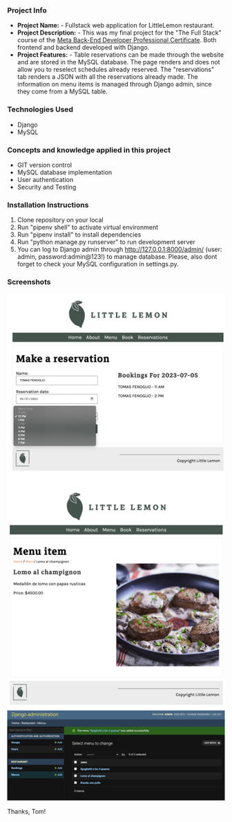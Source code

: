 ### **Project Info**
- **Project Name:** - Fullstack web application for LittleLemon restaurant.
- **Project Description:** - This was my final project for the "The Full Stack" course of the [Meta Back-End Developer Professional Certificate](https://www.coursera.org/professional-certificates/meta-back-end-developer). Both frontend and backend developed with Django.
- **Project Features:** - Table reservations can be made through the website and are stored in the MySQL database. The page renders and does not allow you to reselect schedules already reserved. The "reservations" tab renders a JSON with all the reservations already made.
The information on menu items is managed through Django admin, since they come from a MySQL table.


### **Technologies Used**
- Django
- MySQL

### **Concepts and knowledge applied in this project**
- GIT version control
- MySQL database implementation
- User authentication
- Security and Testing

### **Installation Instructions**
1. Clone repository on your local
2. Run "pipenv shell" to activate virtual environment
3. Run "pipenv install" to install dependencies
4. Run "python manage.py runserver" to run development server
5. You can log to Django admin through http://127.0.0.1:8000/admin/ (user: admin, password:admin@123!) to manage database. Please, also dont forget to check your MySQL configuration in settings.py.

### **Screenshots**
![Alt text](image.png)
![Alt text](image-3.png)
![Alt text](image-4.png)

Thanks, Tom!